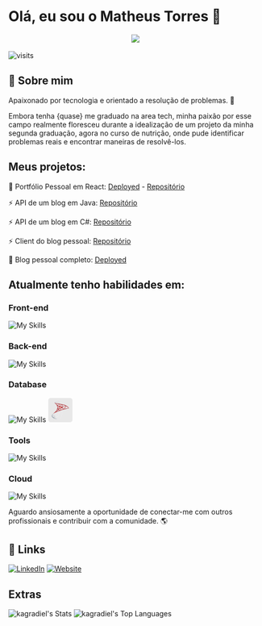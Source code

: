 # Olá, eu sou o Matheus Torres 🌅


<div align="center">
  <img  src="https://ssr-contributions-svg.vercel.app/_/kagradiel?chart=3dbar&gap=0.6&scale=2&gradient=true&flatten=2&animation=wave&animation_duration=3.5&animation_delay=0.13&animation_amplitude=20&animation_frequency=0.5&animation_wave_center=14_0&format=svg&weeks=30&theme=dark_green"
   />
</div>

![visits](https://visit-counter.vercel.app/counter.png?page=https%3A%2F%2Fgithub.com%2FKagradiel&s=29&c=073b33&bg=00000000&no=2&ff=linebeam&tb=visitors+--watch+&ta=)

## 🚀 Sobre mim
Apaixonado por tecnologia e orientado a resolução de problemas. 👋

Embora tenha {quase} me graduado na area tech, minha paixão por esse campo realmente floresceu durante a idealização de um projeto da minha segunda graduação, agora no curso de nutrição, onde pude identificar problemas reais e encontrar maneiras de resolvê-los.

## Meus projetos:
 🧠 Portfólio Pessoal em React: <a href="https://matheustorres.vercel.app/">Deployed</a> - <a href="https://github.com/Kagradiel/MatheusTorres"> Repositório</a>
 
 ⚡️ API de um blog em Java: <a href="https://github.com/Kagradiel/Blog">Repositório</a> 

 ⚡️ API de um blog em C#: <a href="https://github.com/Kagradiel/Blogpessoal">Repositório</a>

 ⚡️ Client do blog pessoal: <a href="https://github.com/Kagradiel/blog_front">Repositório</a>

 🧠 Blog pessoal completo: <a href="https://blog-front-tan.vercel.app/">Deployed</a>
 
## Atualmente tenho habilidades em:

### Front-end

![My Skills](https://skillicons.dev/icons?i=ts,javascript,html,react,css,sass,styledcomponents&theme=light)

### Back-end

![My Skills](https://skillicons.dev/icons?i=java,dotnet,cs,&theme=light)

### Database

![My Skills](https://skillicons.dev/icons?i=mysql&theme=light) <img alt="React" height="48" width="48" src="https://github.com/gui-bus/TechIcons/blob/main/Light/SQL Server.svg">


### Tools

![My Skills](https://skillicons.dev/icons?i=postman,figma,git,github,vite,docker&theme=light)

### Cloud

![My Skills](https://skillicons.dev/icons?i=azure,vercel&theme=light)


Aguardo ansiosamente a oportunidade de conectar-me com outros profissionais e contribuir com a comunidade. 🌎

## 🔗 Links

[![LinkedIn](https://img.shields.io/badge/LinkedIn-0077B5?style=for-the-badge&logo=linkedin&logoColor=white&color=ECDFCC)](https://www.linkedin.com/in/omatheustorres)
[![Website](https://img.shields.io/badge/website-0077B5?style=for-the-badge&logo=About.me&logoColor=white&color=ECDFCC)](https://matheustorres.vercel.app/)

## Extras

![kagradiel's Stats](https://github-readme-stats.vercel.app/api?username=kagradiel&theme=dark&show_icons=true&hide_border=true&count_private=true)
![kagradiel's Top Languages](https://github-readme-stats.vercel.app/api/top-langs/?username=kagradiel&layout=compact&theme=graywhite&show_icons=true&hide_border=true&langs_count=10)



